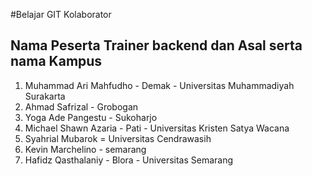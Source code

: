 #Belajar GIT Kolaborator

## Nama Peserta Trainer backend dan Asal serta nama Kampus

1. Muhammad Ari Mahfudho - Demak - Universitas Muhammadiyah Surakarta
2. Ahmad Safrizal - Grobogan
3. Yoga Ade Pangestu - Sukoharjo
4. Michael Shawn Azaria - Pati - Universitas Kristen Satya Wacana
5. Syahrial Mubarok = Universitas Cendrawasih
6. Kevin Marchelino - semarang
7. Hafidz Qasthalaniy - Blora - Universitas Semarang
